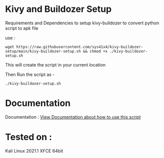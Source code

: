 # Kivy and  Buildozer Setup

Requirements and Dependencies to setup kivy-buildozer to convert python script to apk file

use :

`wget https://raw.githubusercontent.com/sys41x4/kivy-buildozer-setup/main/kivy-buildozer-setup.sh && chmod +x ./kivy-buildozer-setup.sh`

This will create the script in your current location

Then Run the script as -

`./kivy-buildozer-setup.sh`

# Documentation

Documentation : <a href='https://sys41x4.github.io/github/documentation/kivy-buildozer-setup.html'>View Documentation about how to use this script</a>

# Tested on :

Kali Linux 2021.1 XFCE 64bit
